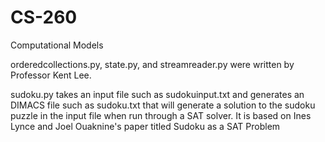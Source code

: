 # CS-260
Computational Models

orderedcollections.py, state.py, and streamreader.py were written by Professor Kent Lee.

sudoku.py takes an input file such as sudokuinput.txt and generates an DIMACS file such as sudoku.txt that will generate a solution to the sudoku puzzle in the input file when run through a SAT solver.  It is based on Ines Lynce and Joel Ouaknine's paper titled Sudoku as a SAT Problem
